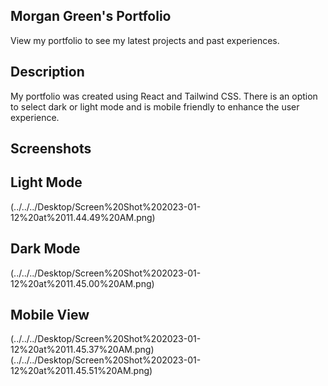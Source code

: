 ## Morgan Green's Portfolio

View my portfolio to see my latest projects and past experiences.

## Description
My portfolio was created using React and Tailwind CSS. There is an option to select dark or light mode and is mobile friendly to enhance the user experience.

## Screenshots

## Light Mode
(../../../Desktop/Screen%20Shot%202023-01-12%20at%2011.44.49%20AM.png)

## Dark Mode
(../../../Desktop/Screen%20Shot%202023-01-12%20at%2011.45.00%20AM.png)

## Mobile View
(../../../Desktop/Screen%20Shot%202023-01-12%20at%2011.45.37%20AM.png)
(../../../Desktop/Screen%20Shot%202023-01-12%20at%2011.45.51%20AM.png)
